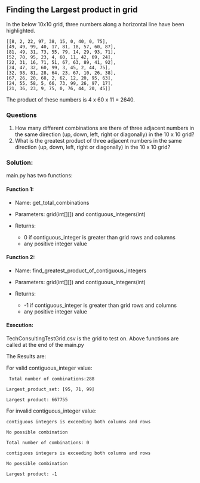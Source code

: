 ## Finding the Largest product in grid

In the below 10x10 grid, three numbers along a horizontal line have been highlighted.

    [[8, 2, 22, 97, 38, 15, 0, 40, 0, 75],
    [49, 49, 99, 40, 17, 81, 18, 57, 60, 87],
    [81, 49, 31, 73, 55, 79, 14, 29, 93, 71], 
    [52, 70, 95, 23, 4, 60, 11, 42, 69, 24],
    [22, 31, 16, 71, 51, 67, 63, 89, 41, 92],
    [24, 47, 32, 60, 99, 3, 45, 2, 44, 75],
    [32, 98, 81, 28, 64, 23, 67, 10, 26, 38],
    [67, 26, 20, 68, 2, 62, 12, 20, 95, 63],
    [24, 55, 58, 5, 66, 73, 99, 26, 97, 17],
    [21, 36, 23, 9, 75, 0, 76, 44, 20, 45]]

The product of these numbers is 4 x 60 x 11 = 2640.

### Questions

1. How many different combinations are there of three adjacent numbers in the same direction (up, down, left, right or diagonally) in
   the 10 x 10 grid?
2. What is the greatest product of three adjacent numbers in the same direction (up, down, left, right or diagonally) in the 10 x 10
   grid?

### Solution:

main.py has two functions:

#### Function 1:

- Name:   get_total_combinations

- Parameters: grid(int[][]) and contiguous_integers(int)

- Returns:

    - 0 if contiguous_integer is greater than grid rows and columns
    - any positive integer value

#### Function 2:

- Name:   find_greatest_product_of_contiguous_integers

- Parameters: grid(int[][]) and contiguous_integers(int)

- Returns:

    - -1 if contiguous_integer is greater than grid rows and columns
    - any positive integer value

#### Execution:

TechConsultingTestGrid.csv is the grid to test on. Above functions are called at the end of the main.py

The Results are:

For valid contiguous_integer value:

` Total number of combinations:288`

`Largest_product_set: [95, 71, 99]`

`Largest product: 667755`

For invalid contiguous_integer value:

`contiguous integers is exceeding both columns and rows`

`No possible combination`

`Total number of combinations: 0`

`contiguous integers is exceeding both columns and rows`

`No possible combination`

`Largest product: -1`




